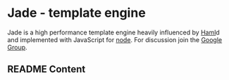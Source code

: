 # Jade - template engine

 Jade is a high performance template engine heavily influenced by [Haml](http://haml-lang.com)d
 and implemented with JavaScript for [node](http://nodejs.org). For discussion join the [Google Group](http://groups.google.com/group/jadejs).

## README Content